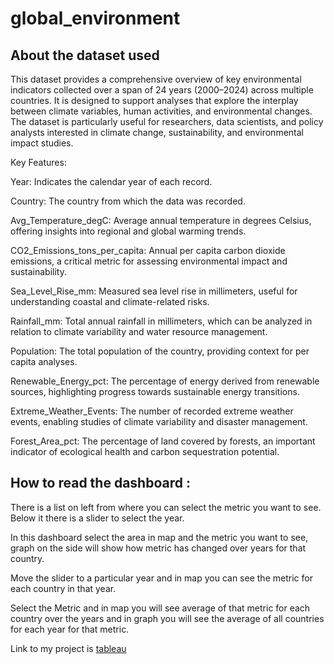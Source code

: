 # global_environment
## About the dataset used
This dataset provides a comprehensive overview of key environmental indicators collected over a span of 24 years (2000–2024) across multiple countries. It is designed to support analyses that explore the interplay between climate variables, human activities, and environmental changes. The dataset is particularly useful for researchers, data scientists, and policy analysts interested in climate change, sustainability, and environmental impact studies.

Key Features:

Year: Indicates the calendar year of each record.

Country: The country from which the data was recorded.

Avg_Temperature_degC: Average annual temperature in degrees Celsius, offering insights into regional and global warming trends.

CO2_Emissions_tons_per_capita: Annual per capita carbon dioxide emissions, a critical metric for assessing environmental impact and sustainability.

Sea_Level_Rise_mm: Measured sea level rise in millimeters, useful for understanding coastal and climate-related risks.

Rainfall_mm: Total annual rainfall in millimeters, which can be analyzed in relation to climate variability and water resource management.

Population: The total population of the country, providing context for per capita analyses.

Renewable_Energy_pct: The percentage of energy derived from renewable sources, highlighting progress towards sustainable energy transitions.

Extreme_Weather_Events: The number of recorded extreme weather events, enabling studies of climate variability and disaster management.

Forest_Area_pct: The percentage of land covered by forests, an important indicator of ecological health and carbon sequestration potential.

## How to read the dashboard :
There is a list on left from where you can select the metric you want to see. Below it there is a slider to select the year.

In this dashboard select the area in map and the metric you want to see, graph on the side will show how metric has changed over years for that country.

Move the slider to a particular year and in map you can see the metric for each country in that year.

Select the Metric and in map you will see average of that metric for each country over the years and in graph you will see the average of all countries for each year for that metric.

Link to my project is [tableau](https://public.tableau.com/app/profile/mansi.sharma3211/viz/Globalclimate/Dashboard1)
